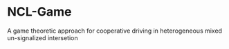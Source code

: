 # NCL-Game
A game theoretic approach for cooperative driving in heterogeneous mixed un-signalized intersetion
